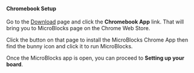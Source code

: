 #### Chromebook Setup ####

Go to the [Download](/download) page and click the **Chromebook App** link.
That will bring you to MicroBlocks page on the Chrome Web Store.

Click the button on that page to install the MicroBlocks Chrome App then find the bunny icon
and click it to run MicroBlocks.

Once the MicroBlocks app is open, you can proceed to **Setting up your board**.
